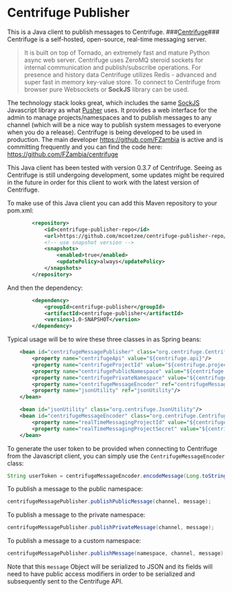 Centrifuge Publisher
====================
This is a Java client to publish messages to Centrifuge. 
###[Centrifuge](https://centrifuge.readthedocs.org/en/latest/index.html)###
Centrifuge is a self-hosted, open-source, real-time messaging server.
> It is built on top of Tornado, an extremely fast and mature Python async web server. Centrifuge uses ZeroMQ steroid sockets for internal communication and publish/subscribe operations. For presence and history data Centrifuge utilizes Redis - advanced and super fast in memory key-value store. To connect to Centrifuge from browser pure Websockets or **SockJS** library can be used. 

The technology stack looks great, which includes the same [SockJS](https://github.com/sockjs/sockjs-client) Javascript library as what [Pusher](http://www.pusher.com) uses. It provides a web interface for the admin to manage projects/namespaces and to publish messages to any channel (which will be a nice way to publish system messages to everyone when you do a release). Centrifuge is being developed to be used in production. The main developer https://github.com/FZambia is active and is committing frequently and you can find the code here: https://github.com/FZambia/centrifuge

This Java client has been tested with version 0.3.7 of Centrifuge. Seeing as Centrifuge is still undergoing development, some updates might be required in the future in order for this client to work with the latest version of Centrifuge.

To make use of this Java client you can add this Maven repository to your pom.xml:

```XML
        <repository>
            <id>centrifuge-publisher-repo</id>
            <url>https://github.com/mcoetzee/centrifuge-publisher-repo/raw/master</url>
            <!-- use snapshot version -->
            <snapshots>
                <enabled>true</enabled>
                <updatePolicy>always</updatePolicy>
            </snapshots>
        </repository>
```
And then the dependency:
```XML
        <dependency>
            <groupId>centrifuge-publisher</groupId>
            <artifactId>centrifuge-publisher</artifactId>
            <version>1.0-SNAPSHOT</version>
        </dependency>
```

Typical usage will be to wire these three classes in as Spring beans:

```XML
    <bean id="centrifugeMessagePublisher" class="org.centrifuge.CentrifugeMessagePublisher">
        <property name="centrifugeApi" value="${centrifuge.api}"/>
        <property name="centrifugeProjectId" value="${centrifuge.project.id}"/>
        <property name="centrifugePublicNamespace" value="${centrifuge.public.namespace}"/>
        <property name="centrifugePrivateNamespace" value="${centrifuge.private.namespace}"/>
        <property name="centrifugeMessageEncoder" ref="centrifugeMessageEncoder"/>
        <property name="jsonUtility" ref="jsonUtility"/>
    </bean>

    <bean id="jsonUtility" class="org.centrifuge.JsonUtility"/>
    <bean id="centrifugeMessageEncoder" class="org.centrifuge.CentrifugeMessageEncoder">
        <property name="realTimeMessagingProjectId" value="${centrifuge.project.id}"/>
        <property name="realTimeMessagingProjectSecret" value="${centrifuge.project.secret}"/>
    </bean>
```

To generate the user token to be provided when connecting to Centrifuge from the Javascript client, you can simply use the `CentrifugeMessageEncoder` class:
```Java
String userToken = centrifugeMessageEncoder.encodeMessage(Long.toString(user.getId()));
```

To publish a message to the public namespace:
```Java
centrifugeMessagePublisher.publishPublicMessage(channel, message);
```
To publish a message to the private namespace:
```Java
centrifugeMessagePublisher.publishPrivateMessage(channel, message);
```
To publish a message to a custom namespace:
```Java
centrifugeMessagePublisher.publishMessage(namespace, channel, message);
```
Note that this `message` Object will be serialized to JSON and its fields will need to have public access modifiers in order to be serialized and subsequently sent to the Centrifuge API.

